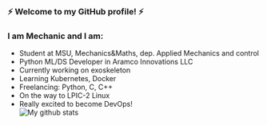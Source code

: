 ### :zap: Welcome to my GitHub profile! :zap:
### I am Mechanic and I am:
- Student at MSU, Mechanics&Maths, dep. Applied Mechanics and control
- Python ML/DS Developer in Aramco Innovations LLC
- Currently working on exoskeleton
- Learning Kubernetes, Docker
- Freelancing: Python, C, C++
- On the way to LPIC-2 Linux
- Really excited to become DevOps!  
![My github stats](https://github-readme-stats.vercel.app/api?username=iamm3chanic&show_icons=true&theme=onedark)
<!--
**iamm3chanic/iamm3chanic** is a ✨ _special_ ✨ repository because its `README.md` (this file) appears on your GitHub profile.

Here are some ideas to get you started:

- 🔭 I’m currently working on ...
- 🌱 I’m currently learning ...
- 👯 I’m looking to collaborate on ...
- 🤔 I’m looking for help with ...
- 💬 Ask me about ...
- 📫 How to reach me: ...
- 😄 Pronouns: ...
- ⚡ Fun fact: ...
-->
